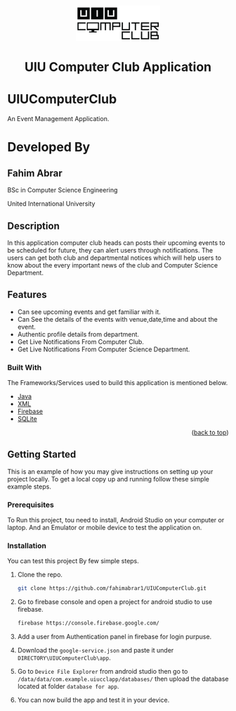 <div align="center">
  <a href="https://github.com/othneildrew/Best-README-Template">
    <img src="app/src/main/res/drawable/ccl_logo.png" alt="Logo" width="`40" height="80">
  </a>

  <h1 align="center">UIU Computer Club Application</h1>
</div>

# UIUComputerClub
An Event Management Application.

# Developed By

## Fahim Abrar

BSc in Computer Science Engineering

United International University

## Description

In this application computer club heads can posts their upcoming events to be scheduled for future, they can alert users through notifications.
The users can get both club and departmental notices which will help users to know about the every important news of the club and Computer Science Department.

## Features

* Can see upcoming events and get familiar with it.
* Can See the details of the events with venue,date,time and about the event. 
* Authentic profile details from department.
* Get Live Notifications From Computer Club.
* Get Live Notifications From Computer Science Department.

### Built With

The Frameworks/Services used to build this application is mentioned below.

* [Java](https://developer.android.com/studio?gclid=Cj0KCQjwheyUBhD-ARIsAHJNM-MJ82D4Q2WVuuCDLoxr0E8UM9jUyZ1-DndhoC1khIf0ap21MMGWiicaAuw0EALw_wcB&gclsrc=aw.ds)
* [XML](https://developer.mozilla.org/en-US/docs/Web/XML/XML_introduction)
* [Firebase](https://firebase.google.com/?gclid=Cj0KCQjwheyUBhD-ARIsAHJNM-Pz3sXl9f3eTiEbqxVGyyNYYP4IjEzsX5sSONmQFOpGnV49XN-dkxoaAr1tEALw_wcB&gclsrc=aw.ds)
* [SQLite](https://sqlitebrowser.org/)


<p align="right">(<a href="#top">back to top</a>)</p>

## Getting Started

This is an example of how you may give instructions on setting up your project locally.
To get a local copy up and running follow these simple example steps.

### Prerequisites

To Run this project, tou need to install, Android Studio on your computer or laptop.
And an Emulator or mobile device to test the application on.

### Installation

You can test this project By few simple steps.

1. Clone the repo.
   ```sh
   git clone https://github.com/fahimabrar1/UIUComputerClub.git
   ```
2. Go to firebase console and open a project for android studio to use firebase.
   ```sh
   firebase https://console.firebase.google.com/
   ```
3. Add a user from Authentication panel in firebase for login purpuse.
4. Download the `google-service.json` and paste it under `DIRECTORY\UIUComputerClub\app`.

5. Go to `Device File Explorer` from android studio then go to `/data/data/com.example.uiucclapp/databases/` then upload the database located at folder `database for app`.
6. You can now build the app and test it in your device.
